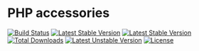 # PHP accessories

[![Build Status](https://travis-ci.org/alecrabbit/accessories.svg?branch=master)](https://travis-ci.org/alecrabbit/accessories)
[![Latest Stable Version](https://poser.pugx.org/alecrabbit/accessories/v/stable)](https://packagist.org/packages/alecrabbit/accessories)
[![Latest Stable Version](https://img.shields.io/packagist/v/alecrabbit/accessories.svg)](https://packagist.org/packages/alecrabbit/accessories)
[![Total Downloads](https://poser.pugx.org/alecrabbit/accessories/downloads)](https://packagist.org/packages/alecrabbit/accessories)
[![Latest Unstable Version](https://poser.pugx.org/alecrabbit/accessories/v/unstable)](https://packagist.org/packages/alecrabbit/accessories)
[![License](https://poser.pugx.org/alecrabbit/accessories/license)](https://packagist.org/packages/alecrabbit/accessories)
